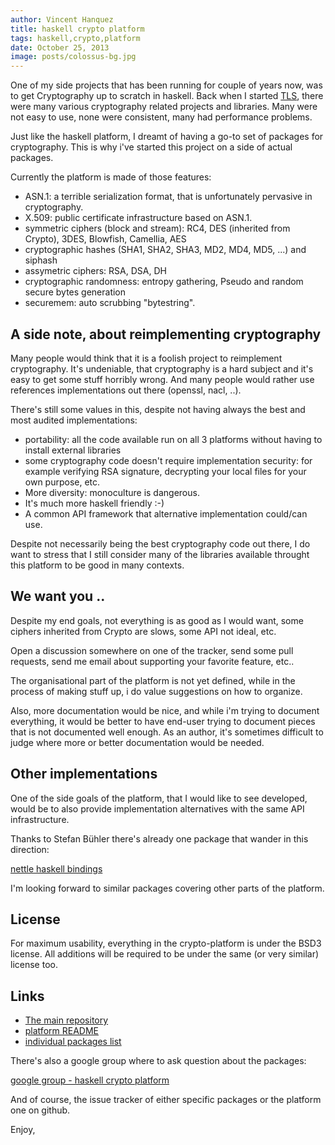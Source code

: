 ```yaml
---
author: Vincent Hanquez
title: haskell crypto platform
tags: haskell,crypto,platform
date: October 25, 2013
image: posts/colossus-bg.jpg
---
```


One of my side projects that has been running for couple of years now,
was to get Cryptography up to scratch in haskell. Back when
I started [TLS](http://hackage.haskell.org/package/tls), there were many
various cryptography related projects and libraries. Many were not easy to use,
none were consistent, many had performance problems.

<!--more-->

Just like the haskell platform, I dreamt of having a go-to set of packages
for cryptography. This is why i've started this project on a side of actual packages.

Currently the platform is made of those features:

* ASN.1: a terrible serialization format, that is unfortunately pervasive in cryptography.
* X.509: public certificate infrastructure based on ASN.1.
* symmetric ciphers (block and stream): RC4, DES (inherited from Crypto), 3DES, Blowfish, Camellia, AES
* cryptographic hashes (SHA1, SHA2, SHA3, MD2, MD4, MD5, ...) and siphash
* assymetric ciphers: RSA, DSA, DH
* cryptographic randomness: entropy gathering, Pseudo and random secure bytes generation
* securemem: auto scrubbing "bytestring".

A side note, about reimplementing cryptography
----------------------------------------------

Many people would think that it is a foolish project to reimplement cryptography.
It's undeniable, that cryptography is a hard subject and it's easy to get
some stuff horribly wrong. And many people would rather use references
implementations out there (openssl, nacl, ..).

There's still some values in this, despite not having always the best and most audited implementations:

* portability: all the code available run on all 3 platforms without having to install external libraries
* some cryptography code doesn't require implementation security: for example verifying RSA signature, decrypting your local files for your own purpose, etc.
* More diversity: monoculture is dangerous.
* It's much more haskell friendly :-)
* A common API framework that alternative implementation could/can use.

Despite not necessarily being the best cryptography code out there,
I do want to stress that I still consider many of the libraries
available throught this platform to be good in many contexts.

We want you ..
--------------

Despite my end goals, not everything is as good as I would want,
some ciphers inherited from Crypto are slows, some API not ideal, etc.

Open a discussion somewhere on one of the tracker, send some pull requests,
send me email about supporting your favorite feature, etc..

The organisational part of the platform is not yet defined, while in the process of making stuff
up, i do value suggestions on how to organize. 

Also, more documentation would be nice, and while i'm trying to document everything, it would
be better to have end-user trying to document pieces that is not documented well enough.
As an author, it's sometimes difficult to judge where more or better documentation would be
needed.

Other implementations
---------------------

One of the side goals of the platform, that I would like to see developed,
would be to also provide implementation alternatives with the same API infrastructure.

Thanks to Stefan Bühler there's already one package that wander in this direction:

[nettle haskell bindings](http://hackage.haskell.org/package/nettle)

I'm looking forward to similar packages covering other parts of the platform.

License
-------

For maximum usability, everything in the crypto-platform is under the BSD3 license.
All additions will be required to be under the same (or very similar) license too.

Links
-----

* [The main repository](https://github.com/vincenthz/hs-crypto-platform)
* [platform README](https://github.com/vincenthz/hs-crypto-platform/blob/master/README.md)
* [individual packages list](http://hackage.haskell.org/packages/tag/crypto-platform)

There's also a google group where to ask question about the packages:

[google group - haskell crypto platform](https://groups.google.com/forum/#!forum/haskell-crypto-platform)

And of course, the issue tracker of either specific packages or the platform one on github.

Enjoy,
